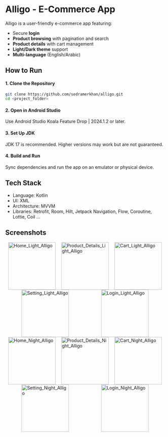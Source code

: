 # **Alligo - E-Commerce App**  

Alligo is a user-friendly e-commerce app featuring:  
- Secure **login**  
- **Product browsing** with pagination and search  
- **Product details** with cart management  
- **Light/Dark theme** support  
- **Multi-language** (English/Arabic)  

## **How to Run**  

#### **1. Clone the Repository**  
```bash
git clone https://github.com/sedramerkhan/alligo.git
cd <project_folder>
```

#### **2. Open in Android Studio**
Use Android Studio Koala Feature Drop | 2024.1.2 or later.
#### **3. Set Up JDK**
JDK 17 is recommended. Higher versions may work but are not guaranteed.
#### **4. Build and Run**
Sync dependencies and run the app on an emulator or physical device.

##  Tech Stack
- Language: Kotlin
- UI: XML
- Architecture: MVVM
- Libraries: Retrofit, Room, Hilt, Jetpack Navigation, Flow, Coroutine, Lottie, Coil ...


## **Screenshots**

<div style="display: flex; flex-wrap: wrap; justify-content: space-around;">
    <img src="https://github.com/user-attachments/assets/3c9b0e17-81d4-4f8c-af1b-79663d67c613" alt="Home_Light_Alligo" width="150">
    <img src="https://github.com/user-attachments/assets/1158c063-4530-4ac1-8d4b-ae5bdc352354" alt="Product_Details_Light_Alligo" width="150">
    <img src="https://github.com/user-attachments/assets/3a8eaedb-6c06-45fd-9708-1ad51f8d989f" alt="Cart_Light_Alligo" width="150">
    <img src="https://github.com/user-attachments/assets/c23232ed-90bf-451a-a95b-69141211c6c4" alt="Setting_Light_Alligo" width="150">
    <img src="https://github.com/user-attachments/assets/7faeac08-518a-444d-b861-2640d1118f42" alt="Login_Light_Alligo" width="150">
</div>

<div style="display: flex; flex-wrap: wrap; justify-content: space-around;">
    <img src="https://github.com/user-attachments/assets/209b00c5-cb67-45b8-b7e9-3f1c650cc802" alt="Home_Night_Alligo" width="150">
    <img src="https://github.com/user-attachments/assets/8095a421-84bd-430b-ae45-e77071bc3fd0" alt="Product_Details_Night_Alligo" width="150">
    <img src="https://github.com/user-attachments/assets/018f15f1-60d1-4dfe-8930-a120ccc5ff76" alt="Cart_Night_Alligo" width="150">
    <img src="https://github.com/user-attachments/assets/1af8758b-677a-47e3-aae4-8bfc27d14cce" alt="Setting_Night_Alligo" width="150">
    <img src="https://github.com/user-attachments/assets/46b42a8e-9b8a-41d2-aebd-44129181b74a" alt="Login_Night_Alligo" width="150">
</div>

